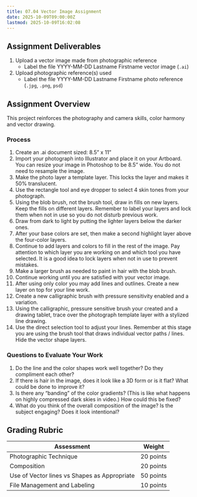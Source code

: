 ```yaml
---
title: 07.04 Vector Image Assignment
date: 2025-10-09T09:00:00Z
lastmod: 2025-10-09T16:02:08
---
```


## Assignment Deliverables

1. Upload a vector image made from photographic reference
   - Label the file YYYY-MM-DD Lastname Firstname vector image (`.ai`)
2. Upload photographic reference(s) used
   - Label the file YYYY-MM-DD Lastname Firstname photo reference (`.jpg`, `.png`, `psd`)

## Assignment Overview

This project reinforces the photography and camera skills, color harmony and vector drawing.

### Process

1. Create an .ai document sized: 8.5” x 11”
2. Import your photograph into Illustrator and place it on your Artboard. You can resize your image in Photoshop to be 8.5” wide. You do not need to resample the image.
3. Make the photo layer a template layer. This locks the layer and makes it 50% translucent.
4. Use the rectangle tool and eye dropper to select 4 skin tones from your photograph.
5. Using the blob brush, not the brush tool, draw in fills on new layers. Keep the fills on different layers. Remember to label your layers and lock them when not in use so you do not disturb previous work.
6. Draw from dark to light by putting the lighter layers below the darker ones.
7. After your base colors are set, then make a second highlight layer above the four-color layers.
8. Continue to add layers and colors to fill in the rest of the image. Pay attention to which layer you are working on and which tool you have selected. It is a good idea to lock layers when not in use to prevent mistakes.
9. Make a larger brush as needed to paint in hair with the blob brush.
10. Continue working until you are satisfied with your vector image.
11. After using only color you may add lines and outlines. Create a new layer on top for your line work.
12. Create a new calligraphic brush with pressure sensitivity enabled and a variation.
13. Using the calligraphic, pressure sensitive brush your created and a drawing tablet, trace over the photograph template layer with a stylized line drawing.
14. Use the direct selection tool to adjust your lines. Remember at this stage you are using the brush tool that draws individual vector paths / lines. Hide the vector shape layers.

### Questions to Evaluate Your Work

1. Do the line and the color shapes work well together? Do they compliment each other?
2. If there is hair in the image, does it look like a 3D form or is it flat? What could be done to improve it?
3. Is there any “banding” of the color gradients? (This is like what happens on highly compressed dark skies in video.) How could this be fixed?
4. What do you think of the overall composition of the image? Is the subject engaging? Does it look intentional?

## Grading Rubric

<div class="responsive-table-markdown">

| Assessment                                   | Weight    |
| -------------------------------------------- | --------- |
| Photographic Technique                       | 20 points |
| Composition                                  | 20 points |
| Use of Vector lines vs Shapes as Appropriate | 50 points |
| File Management and Labeling                 | 10 points |

</div>
